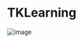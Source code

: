 # TKLearning

![image](https://github.com/eyup356/TKLearning/assets/30681679/59b9d55d-237a-49e1-a44c-aeef24edaf65)
